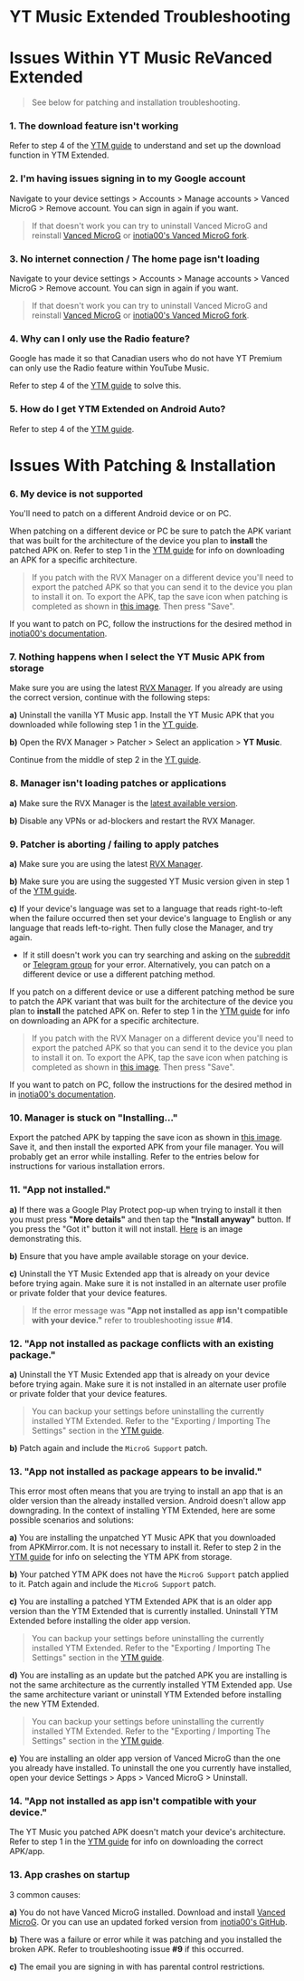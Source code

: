 # **YT Music Extended Troubleshooting**



# **Issues Within YT Music ReVanced Extended**

> See below for patching and installation troubleshooting.



### **1. The download feature isn't working**

Refer to step 4 of the [YTM guide](https://github.com/ReVanced-Extended-Community/Community-Guides/blob/main/general-guides/community-wiki/ytm-guide.md#downloader-setup) to understand and set up the download function in YTM Extended.




### **2. I'm having issues signing in to my Google account**

Navigate to your device settings > Accounts > Manage accounts > Vanced MicroG > Remove account. You can sign in again if you want.

> If that doesn't work you can try to uninstall Vanced MicroG and reinstall [Vanced MicroG](https://github.com/TeamVanced/VancedMicroG/releases/latest) or [inotia00's Vanced MicroG fork](https://github.com/inotia00/VancedMicroG/releases/latest).




### **3. No internet connection / The home page isn't loading**

Navigate to your device settings > Accounts > Manage accounts > Vanced MicroG > Remove account. You can sign in again if you want.

> If that doesn't work you can try to uninstall Vanced MicroG and reinstall [Vanced MicroG](https://github.com/TeamVanced/VancedMicroG/releases/latest) or [inotia00's Vanced MicroG fork](https://github.com/inotia00/VancedMicroG/releases/latest).




### **4. Why can I only use the Radio feature?**

Google has made it so that Canadian users who do not have YT Premium can only use the Radio feature within YouTube Music.

Refer to step 4 of the [YTM guide](https://github.com/ReVanced-Extended-Community/Community-Guides/blob/main/general-guides/community-wiki/ytm-guide.md#spoof-app-version-setup-for-canadian-users) to solve this.




### **5. How do I get YTM Extended on Android Auto?**

Refer to step 4 of the [YTM guide](https://github.com/ReVanced-Extended-Community/Community-Guides/blob/main/general-guides/community-wiki/ytm-guide.md#android-auto-setup).







# **Issues With Patching & Installation**



### **6. My device is not supported**

You'll need to patch on a different Android device or on PC.

When patching on a different device or PC be sure to patch the APK variant that was built for the architecture of the device you plan to **install** the patched APK on. Refer to step 1 in the [YTM guide](https://github.com/ReVanced-Extended-Community/Community-Guides/blob/main/general-guides/community-wiki/ytm-guide.md#1-downloading-rvx-manager-yt-music-apk--vanced-microg) for info on downloading an APK for a specific architecture.

> If you patch with the RVX Manager on a different device you'll need to export the patched APK so that you can send it to the device you plan to install it on. To export the APK, tap the save icon when patching is completed as shown in [this image](https://imgur.com/a/FKD0okE). Then press "Save".

If you want to patch on PC, follow the instructions for the desired method in [inotia00's documentation](https://github.com/inotia00/revanced-documentation#revanced-extended-documentation).




### **7. Nothing happens when I select the YT Music APK from storage**

Make sure you are using the latest [RVX Manager](https://github.com/inotia00/revanced-manager/releases/latest). If you already are using the correct version, continue with the following steps:

**a)** Uninstall the vanilla YT Music app. Install the YT Music APK that you downloaded while following step 1 in the [YT guide](https://github.com/ReVanced-Extended-Community/Community-Guides/blob/main/general-guides/community-wiki/ytm-guide.md#1-downloading-rvx-manager-yt-music-apk--vanced-microg).

**b)** Open the RVX Manager > Patcher > Select an application > **YT Music**.

Continue from the middle of step 2 in the [YT guide](https://github.com/ReVanced-Extended-Community/Community-Guides/blob/main/general-guides/community-wiki/ytm-guide.md#2-patching-the-apk).




### **8. Manager isn't loading patches or applications**

**a)** Make sure the RVX Manager is the [latest available version](https://github.com/inotia00/revanced-manager/releases/latest). 

**b)** Disable any VPNs or ad-blockers and restart the RVX Manager.




### **9. Patcher is aborting / failing to apply patches**

**a)** Make sure you are using the latest [RVX Manager](https://github.com/inotia00/revanced-manager/releases/latest).

**b)** Make sure you are using the suggested YT Music version given in step 1 of the [YTM guide](https://github.com/ReVanced-Extended-Community/Community-Guides/blob/main/general-guides/community-wiki/ytm-guide.md#1-downloading-rvx-manager-yt-music-apk--vanced-microg).

**c)** If your device's language was set to a language that reads right-to-left when the failure occurred then set your device's language to English or any language that reads left-to-right. Then fully close the Manager, and try again.

* If it still doesn't work you can try searching and asking on the [subreddit](https://www.reddit.com/r/revancedextended/) or [Telegram group](https://t.me/revanced_extended_chat) for your error. Alternatively, you can patch on a different device or use a different patching method.

If you patch on a different device or use a different patching method be sure to patch the APK variant that was built for the architecture of the device you plan to **install** the patched APK on. Refer to step 1 in the [YTM guide](https://github.com/ReVanced-Extended-Community/Community-Guides/blob/main/general-guides/community-wiki/ytm-guide.md#1-downloading-rvx-manager-yt-music-apk--vanced-microg) for info on downloading an APK for a specific architecture.

> If you patch with the RVX Manager on a different device you'll need to export the patched APK so that you can send it to the device you plan to install it on. To export the APK, tap the save icon when patching is completed as shown in [this image](https://imgur.com/a/FKD0okE). Then press "Save".

If you want to patch on PC, follow the instructions for the desired method in in [inotia00's documentation](https://github.com/inotia00/revanced-documentation#revanced-extended-documentation).




### **10. Manager is stuck on "Installing..."**

Export the patched APK by tapping the save icon as shown in [this image](https://imgur.com/a/FKD0okE). Save it, and then install the exported APK from your file manager. You will probably get an error while installing. Refer to the entries below for instructions for various installation errors.




### **11. "App not installed."**

**a)** If there was a Google Play Protect pop-up when trying to install it then you must press **"More details"** and then tap the **"Install anyway"** button. If you press the "Got it" button it will not install. [Here](https://imgur.com/a/Ck8nfhn) is an image demonstrating this.

**b)** Ensure that you have ample available storage on your device.

**c)** Uninstall the YT Music Extended app that is already on your device before trying again. Make sure it is not installed in an alternate user profile or private folder that your device features.

> If the error message was **"App not installed as app isn't compatible with your device."** refer to troubleshooting issue **#14**.




### **12. "App not installed as package conflicts with an existing package."**

**a)** Uninstall the YT Music Extended app that is already on your device before trying again. Make sure it is not installed in an alternate user profile or private folder that your device features.

> You can backup your settings before uninstalling the currently installed YTM Extended. Refer to the "Exporting / Importing The Settings" section in the [YTM guide](https://github.com/ReVanced-Extended-Community/Community-Guides/blob/main/general-guides/community-wiki/ytm-guide.md#exporting--importing-the-settings).

**b)** Patch again and include the `MicroG Support` patch.




### **13. "App not installed as package appears to be invalid."**

This error most often means that you are trying to install an app that is an older version than the already installed version. Android doesn't allow app downgrading. In the context of installing YTM Extended, here are some possible scenarios and solutions:

**a)** You are installing the unpatched YT Music APK that you downloaded from APKMirror.com. It is not necessary to install it. Refer to step 2 in the [YTM guide](https://github.com/ReVanced-Extended-Community/Community-Guides/blob/main/general-guides/community-wiki/ytm-guide.md#2-patching-the-apk) for info on selecting the YTM APK from storage.

**b)** Your patched YTM APK does not have the `MicroG Support` patch applied to it. Patch again and include the `MicroG Support` patch.

**c)** You are installing a patched YTM Extended APK that is an older app version than the YTM Extended that is currently installed. Uninstall YTM Extended before installing the older app version.

> You can backup your settings before uninstalling the currently installed YTM Extended. Refer to the "Exporting / Importing The Settings" section in the [YTM guide](https://github.com/ReVanced-Extended-Community/Community-Guides/blob/main/general-guides/community-wiki/ytm-guide.md#exporting--importing-the-settings).

**d)** You are installing as an update but the patched APK you are installing is not the same architecture as the currently installed YTM Extended app. Use the same architecture variant or uninstall YTM Extended before installing the new YTM Extended.

> You can backup your settings before uninstalling the currently installed YTM Extended. Refer to the "Exporting / Importing The Settings" section in the [YTM guide](https://github.com/ReVanced-Extended-Community/Community-Guides/blob/main/general-guides/community-wiki/ytm-guide.md#exporting--importing-the-settings).

**e)** You are installing an older app version of Vanced MicroG than the one you already have installed. To uninstall the one you currently have installed, open your device Settings > Apps > Vanced MicroG > Uninstall.




### **14. "App not installed as app isn't compatible with your device."**

The YT Music you patched APK doesn't match your device's architecture. Refer to step 1 in the [YTM guide](https://github.com/ReVanced-Extended-Community/Community-Guides/blob/main/general-guides/community-wiki/ytm-guide.md#1-downloading-rvx-manager-yt-music-apk--vanced-microg) for info on downloading the correct APK/app.




### **13. App crashes on startup**

3 common causes:

**a)** You do not have Vanced MicroG installed. Download and install [Vanced MicroG](https://github.com/TeamVanced/VancedMicroG/releases/latest). Or you can use an updated forked version from [inotia00's GitHub](https://github.com/inotia00/VancedMicroG/releases/latest).

**b)** There was a failure or error while it was patching and you installed the broken APK. Refer to troubleshooting issue **#9** if this occurred.

**c)** The email you are signing in with has parental control restrictions.
